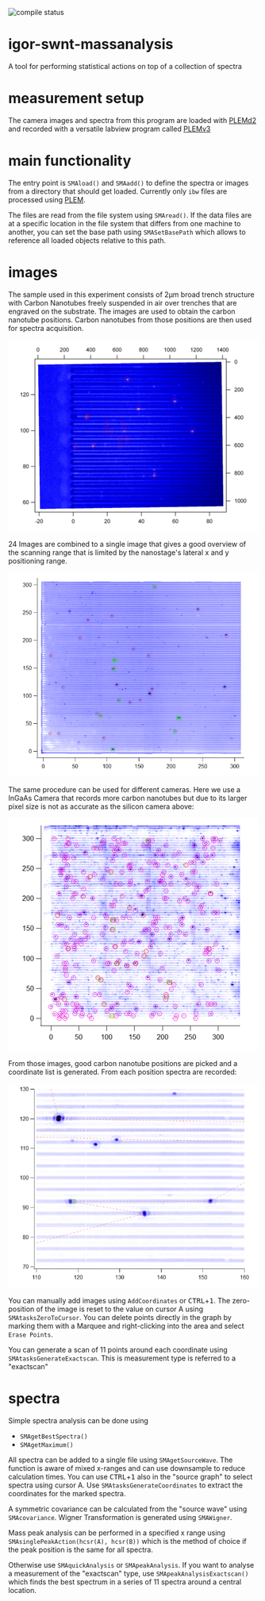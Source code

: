 ![compile status](https://gitlab.com/ukos-git/igor-swnt-massanalysis/badges/master/pipeline.svg)

# igor-swnt-massanalysis

A tool for performing statistical actions on top of a collection of spectra

# measurement setup

The camera images and spectra from this program are loaded with
[PLEMd2](https://github.com/ukos-git/igor-swnt-plem) and recorded with a
versatile labview program called
[PLEMv3](https://github.com/ukos-git/labview-plem)

# main functionality

The entry point is `SMAload()` and `SMAadd()`
to define the spectra or images from a
directory that should get loaded. Currently
only `ibw` files are processed using
[PLEM](https://github.com/ukos-git/igor-swnt-plem/).

The files are read from the file system using `SMAread()`. If the data files
are at a specific location in the file system that differs from one machine to
another, you can set the base path using `SMASetBasePath` which allows to
reference all loaded objects relative to this path.

# images

The sample used in this experiment consists of 2µm broad trench structure with
Carbon Nanotubes freely suspended in air over trenches that are engraved on the
substrate. The images are used to obtain the carbon nanotube positions. Carbon
nanotubes from those positions are then used for spectra acquisition.

![Typical image of Andor Clara](images/example.png)

24 Images are combined to a single image that gives a good overview of the
scanning range that is limited by the nanostage's lateral x and y positioning
range.

![24 images combined at best focus](images/combined-images/SMAgetCoordinatesfullImageSi.png)

The same procedure can be used for different cameras. Here we use a InGaAs
Camera that records more carbon nanotubes but due to its larger pixel size is
not as accurate as the silicon camera above:

![Xenics Xeva](images/combined-images/SMAgetCoordinatesfullImageInGaAs.png)

From those images, good carbon nanotube positions are picked and a coordinate
list is generated. From each position spectra are recorded:

![trench scan](https://github.com/ukos-git/igor-swnt-massanalysis/blob/master/images/combined-images/SMAgetCoordinatesfullImageSi_zoom.png)

You can manually add images using `AddCoordinates` or
<kbd>CTRL</kbd>+<kbd>1</kbd>. The zero-position of the image is reset to the
value on cursor A using `SMAtasksZeroToCursor`. You can delete points directly
in the graph by marking them with a Marquee and right-clicking into the area
and select `Erase Points`.

You can generate a scan of 11 points around each coordinate using
`SMAtasksGenerateExactscan`. This is measurement type is referred to a
"exactscan"

# spectra

Simple spectra analysis can be done using

* `SMAgetBestSpectra()`
* `SMAgetMaximum()`

All spectra can be added to a single file using `SMAgetSourceWave`. The
function is aware of mixed x-ranges and can use downsample to reduce
calculation times. You can use <kbd>CTRL</kbd>+<kbd>1</kbd> also in the "source
graph" to select spectra using cursor A. Use `SMAtasksGenerateCoordinates` to
extract the coordinates for the marked spectra.

A symmetric covariance can be calculated from the "source wave" using
`SMAcovariance`. Wigner Transformation is generated using `SMAWigner`.

Mass peak analysis can be performed in a specified x range using
`SMAsinglePeakAction(hcsr(A), hcsr(B))` which is the method of choice if the
peak position is the same for all spectra.

Otherwise use `SMAquickAnalysis` or `SMApeakAnalysis`. If you want to analyse a
measurement of the "exactscan" type, use `SMApeakAnalysisExactscan()` which
finds the best spectrum in a series of 11 spectra around a central location.
